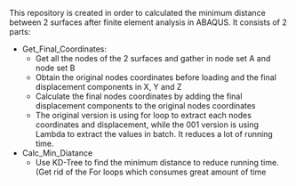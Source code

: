 This repository is created in order to calculated the minimum distance between 2 surfaces after finite element analysis in ABAQUS.
It consists of 2 parts: 
- Get_Final_Coordinates:
  - Get all the nodes of the 2 surfaces and gather in node set A and node set B
  - Obtain the original nodes coordinates before loading and the final displacement components in X, Y and Z
  - Calculate the final nodes coordinates by adding the final displacement components to the original nodes coordinates
  - The original version is using for loop to extract each nodes coordinates and displacement, while the 001 version is using Lambda to extract the values in batch. It reduces a lot of running time.
- Calc_Min_Diatance
  - Use KD-Tree to find the minimum distance to reduce running time. (Get rid of the For loops which consumes great amount of time
